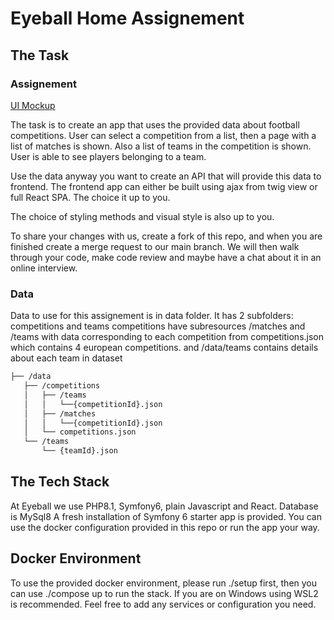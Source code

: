 # Eyeball Home Assignement

## The Task

### Assignement

[UI Mockup](https://www.figma.com/file/19u0uVDez4SVYbW95MyihP/Test-Ui?node-id=0%3A1)

The task is to create an app that uses the provided data about football competitions. User can select a competition from a list, then a page with a list of matches is shown. Also a list of teams in the competition is shown. User is able to see players belonging to a team. 

Use the data anyway you want to create an API that will provide this data to frontend. The frontend app can either be built using ajax from twig view or full React SPA. The choice it up to you.

The choice of styling methods and visual style is also up to you. 

To share your changes with us, create a fork of this repo, and when you are finished create a merge request to our main branch. We will then walk through your code, make code review and maybe have a chat about it in an online interview.

### Data

Data to use for this assignement is in data folder. It has 2 subfolders: competitions and teams
competitions have subresources /matches and /teams with data corresponding to each competition from competitions.json which contains 4 european competitions.
and /data/teams contains details about each team in dataset

```bash
├── /data
   ├── /competitions
   │   ├── /teams
   │   │   └──{competitionId}.json
   │   ├── /matches
   │   │   └──{competitionId}.json
   │   └── competitions.json
   └── /teams
       └── {teamId}.json
```
## The Tech Stack 

At Eyeball we use PHP8.1, Symfony6, plain Javascript and React. Database is MySql8 A fresh installation of Symfony 6 starter app is provided. You can use the docker configuration provided in this repo or run the app your way.

## Docker Environment

To use the provided docker environment, please run ./setup first, then you can use ./compose up to run the stack. If you are on Windows using WSL2 is recommended.
Feel free to add any services or configuration you need.